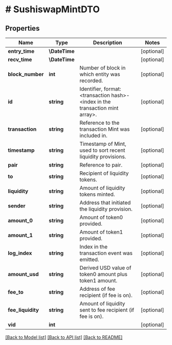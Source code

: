 # # SushiswapMintDTO

## Properties

Name | Type | Description | Notes
------------ | ------------- | ------------- | -------------
**entry_time** | **\DateTime** |  | [optional]
**recv_time** | **\DateTime** |  | [optional]
**block_number** | **int** | Number of block in which entity was recorded. | [optional]
**id** | **string** | Identifier, format: &lt;transaction hash&gt;-&lt;index in the transaction mint array&gt;. | [optional]
**transaction** | **string** | Reference to the transaction Mint was included in. | [optional]
**timestamp** | **string** | Timestamp of Mint, used to sort recent liquidity provisions. | [optional]
**pair** | **string** | Reference to pair. | [optional]
**to** | **string** | Recipient of liquidity tokens. | [optional]
**liquidity** | **string** | Amount of liquidity tokens minted. | [optional]
**sender** | **string** | Address that initiated the liquidity provision. | [optional]
**amount_0** | **string** | Amount of token0 provided. | [optional]
**amount_1** | **string** | Amount of token1 provided. | [optional]
**log_index** | **string** | Index in the transaction event was emitted. | [optional]
**amount_usd** | **string** | Derived USD value of token0 amount plus token1 amount. | [optional]
**fee_to** | **string** | Address of fee recipient (if fee is on). | [optional]
**fee_liquidity** | **string** | Amount of liquidity sent to fee recipient (if fee is on). | [optional]
**vid** | **int** |  | [optional]

[[Back to Model list]](../../README.md#models) [[Back to API list]](../../README.md#endpoints) [[Back to README]](../../README.md)
